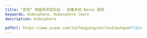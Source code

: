 ```yaml
---
title: “若依” 微服务项目实战 - 部署本地 Nacos 服务
keywords: Kubesphere, Kubesphere learn
description: Kubesphere

pdfUrl: https://www.yuque.com/leifengyang/oncloud/puhqea#fl62n
---
```

